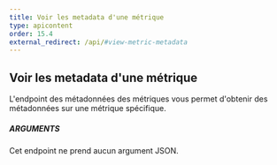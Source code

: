 ```yaml
---
title: Voir les metadata d'une métrique
type: apicontent
order: 15.4
external_redirect: /api/#view-metric-metadata
---
```

## Voir les metadata d'une métrique

L'endpoint des métadonnées des métriques vous permet d'obtenir des métadonnées sur une métrique spécifique.

##### ARGUMENTS

Cet endpoint ne prend aucun argument JSON.

